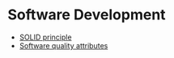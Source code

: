 # Software Development

- [SOLID principle](https://stackoverflow.blog/2021/11/01/why-solid-principles-are-still-the-foundation-for-modern-software-architecture/)
- [Software quality attributes](https://stackoverflow.blog/2022/01/17/plan-for-tradeoffs-you-cant-optimize-all-software-quality-attributes/)